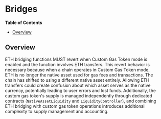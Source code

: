 # Bridges

<!-- START doctoc generated TOC please keep comment here to allow auto update -->
<!-- DON'T EDIT THIS SECTION, INSTEAD RE-RUN doctoc TO UPDATE -->
**Table of Contents**

- [Overview](#overview)

<!-- END doctoc generated TOC please keep comment here to allow auto update -->

## Overview

ETH bridging functions MUST revert when Custom Gas Token mode is enabled and the function involves ETH transfers. This revert behavior is necessary because when a chain operates in Custom Gas Token mode, ETH is no longer the native asset used for gas fees and transactions. The chain has shifted to using a different native asset entirely. Allowing ETH transfers could create confusion about which asset serves as the native currency, potentially leading to user errors and lost funds. Additionally, the custom gas token's supply is managed independently through dedicated contracts (`NativeAssetLiquidity` and `LiquidityController`), and combining ETH bridging with custom gas token operations introduces additional complexity to supply management and accounting.
